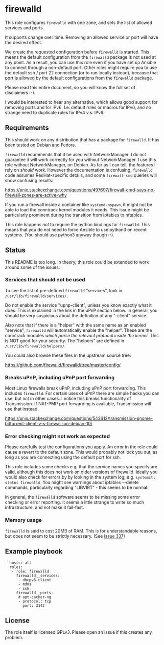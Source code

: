 # firewalld #

This role configures `firewalld` with one zone, and sets the list of
allowed services and ports.

It supports change over time.  Removing an allowed service or port will
have the desired effect.

We create the requested configuration before `firewalld` is started.
This means the default configuration from the `firewalld` package is
not used at any point.  As a result, you can use this role even if you
have set up Ansible to connect through a non-default port.  Other
roles might require you to use the default ssh / port 22 connection
(or to run locally instead), because that port is allowed by the
default configurations from the `firewalld` package.

Please read this entire document, so you will know the full set of
disclaimers :-).

I would be interested to hear any alternative, which allows good
support for removing ports and for IPv6.  I.e. default rules or macros
for IPv6, and no strange need to duplicate rules for IPv4 v.s. IPv6.


## Requirements

This should work on any distribution that has a package for
`firewalld`.  It has been tested on Debian and Fedora.

`firewalld` recommends that it be used with NetworkManager.  I do not
guarantee it will work correctly for you without NetworkManager.
I use this role without NetworkManager, on Debian.  As far as I
can tell, the features I rely on *should* work.  However the
documentation is confusing, `firewalld` code assumes RedHat-specific
details, and some `firewall-cmd` queries will show
confusing results:

https://unix.stackexchange.com/questions/497697/firewall-cmd-says-no-firewall-zones-are-active-why

If you run a firewall inside a container like `systemd-nspawn`,
it might not be able to load the conntrack kernel modules it needs.
This issue might be particularly prominent during the transition
from iptables to nftables.

This role happens *not* to require the python bindings for `firewalld`.
This means that you do not need to force Ansible to use python3 on
recent systems.  (You should use python3 anyway though :-).

## Status

This README is too long.
In theory, this role could be extended to work around some of the issues.

### Services that should not be used

To see the list of pre-defined `firewalld` "services", look in
`/usr/lib/firewalld/services/`.

Do not enable the service "upnp-client", unless you know exactly
what it does.  This is explained in the link in the uPnP section
below.  In general, you should be very suspicious about the
definition of any "-client" service.

Also note that if there is a "helper" with the same name as an
enabled "service", `firewalld` will automatically enable the
"helper".  These are the conntrack modules *which parse the relevant
protocol inside the kernel*.  This is NOT good for your security.
The "helpers" are defined in `/usr/lib/firewalld/helpers/`.

You could also browse these files in the upstream source tree:

https://github.com/firewalld/firewalld/tree/master/config/

### Breaks uPnP, including uPnP port forwarding

Most Linux firewalls break uPnP, including uPnP port forwarding.
This includes `firewalld`.  For certain uses of uPnP there are
simple hacks you can use, but not in other cases.  I notice this
breaks functionality of Transmission.  If NAT-PMP port forwarding
is available, Transmission will use that instead.

https://unix.stackexchange.com/questions/543612/transmission-gnome-bittorrent-client-v-s-firewall-on-debian-10/

### Error checking might not work as expected

Please carefully test the configurations you apply.  An error in the
role could cause a revert to the default zone.  This would probably
not lock you out, as long as you are connecting using the default port
for ssh.

This role includes some checks e.g. that the service names you specify
are valid, although this does not work on older versions of firewalld.
Ideally you would also check for errors by by looking in the system
log, e.g. `systemctl status firewalld`.  You might see warnings about
iptables --delete commands, particularly regarding "LIBVIRT" - this
seems to be normal.

In general, the `firewalld` software seems to be missing some
error checking or error reporting.  It seems a little strange to
write so much infrastructure, and not make it fail-fast.


### Memory usage

`firewalld` is said to cost 20MB of RAM.  This is for understandable
reasons, but does not seem to be strictly necessary.  (See
[issue 337](https://github.com/firewalld/firewalld/issues/337#issuecomment-389086797))


## Example playbook

    - hosts: all
      roles:
       - role: firewalld
         firewalld__services:
          - dhcpv6-client
          - mdns
          - ssh
         firewalld__ports:
          # apt-cacher-ng
          - protocol: tcp
            port: 3142


## License

The role itself is licensed GPLv3.  Please open an issue if this creates any problem.
